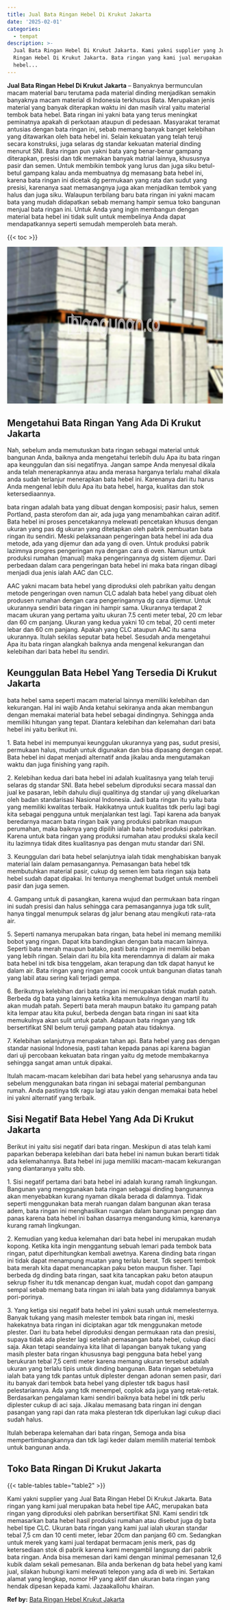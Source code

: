 ```yaml
---
title: Jual Bata Ringan Hebel Di Krukut Jakarta
date: '2025-02-01'
categories:
  - tempat
description: >-
  Jual Bata Ringan Hebel Di Krukut Jakarta. Kami yakni supplier yang Jual Bata
  Ringan Hebel Di Krukut Jakarta. Bata ringan yang kami jual merupakan bata
  hebel...
---
```


**Jual Bata Ringan Hebel Di Krukut Jakarta** – Banyaknya bermunculan macam material baru terutama pada material dinding menjadikan semakin banyaknya macam material di Indonesia terkhusus Bata. Merupakan jenis material yang banyak diterapkan waktu ini dan masih viral yaitu material tembok bata hebel. Bata ringan ini yakni bata yang terus meningkat peminatnya apakah di perkotaan ataupun di pedesaan. Masyarakat teramat antusias dengan bata ringan ini, sebab memang banyak banget kelebihan yang ditawarkan oleh bata hebel ini. Selain kekuatan yang telah teruji secara konstruksi, juga selaras dg standar kekuatan material dinding menurut SNI. Bata ringan pun yakni bata yang benar-benar gampang diterapkan, presisi dan tdk memakan banyak matrial lainnya, khususnya pasir dan semen. Untuk membikin tembok yang lurus dan juga siku betul-betul gampang kalau anda membuatnya dg memasang bata hebel ini, karena bata ringan ini dicetak dg permukaan yang rata dan sudut yang presisi, karenanya saat memasangnya juga akan menjadikan tembok yang halus dan juga siku. Walaupun terbilang baru bata ringan ini yakni macam bata yang mudah didapatkan sebab memang hampir semua toko bangunan menjual bata ringan ini. Untuk Anda yang ingin membangun dengan material bata hebel ini tidak sulit untuk membelinya Anda dapat mendapatkannya seperti semudah memperoleh bata merah.

{{< toc >}}

![Jual Bata Ringan Hebel Di Krukut Jakarta](/images/jual-hebel-murah-03.png)

## Mengetahui Bata Ringan Yang Ada Di Krukut Jakarta

Nah, sebelum anda memutuskan bata ringan sebagai material untuk bangunan Anda, baiknya anda mengetahui terlebih dulu Apa itu bata ringan apa keunggulan dan sisi negatifnya. Jangan sampe Anda menyesal dikala anda telah menerapkannya atau anda merasa harganya terlalu mahal dikala anda sudah terlanjur menerapkan bata hebel ini. Karenanya dari itu harus Anda mengenal lebih dulu Apa itu bata hebel, harga, kualitas dan stok ketersediaannya.

bata ringan adalah bata yang dibuat dengan komposisi; pasir halus, semen Portland, pasta sterofom dan air, ada juga yang menambahkan cairan aditif. Bata hebel ini proses pencetakannya melewati pencetakan khusus dengan ukuran yang pas dg ukuran yang ditetapkan oleh pabrik pembuatan bata ringan itu sendiri. Meski pelaksanaan pengeringan bata hebel ini ada dua metode, ada yang dijemur dan ada yang di oven. Untuk produksi pabrik lazimnya progres pengeringan nya dengan cara di oven. Namun untuk produksi rumahan (manual) maka pengeringannya dg sistem dijemur. Dari perbedaan dalam cara pengeringan bata hebel ini maka bata ringan dibagi menjadi dua jenis ialah AAC dan CLC.

AAC yakni macam bata hebel yang diproduksi oleh pabrikan yaitu dengan metode pengeringan oven namun CLC adalah bata hebel yang dibuat oleh produsen rumahan dengan cara pengeringannya dg cara dijemur. Untuk ukurannya sendiri bata ringan ini hampir sama. Ukurannya terdapat 2 macam ukuran yang pertama yaitu ukuran 7.5 centi meter tebal, 20 cm lebar dan 60 cm panjang. Ukuran yang kedua yakni 10 cm tebal, 20 centi meter lebar dan 60 cm panjang. Apakah yang CLC ataupun AAC itu sama ukurannya. Itulah sekilas seputar bata hebel. Sesudah anda mengetahui Apa itu bata ringan alangkah baiknya anda mengenal kekurangan dan kelebihan dari bata hebel itu sendiri.

## Keunggulan Bata Hebel Yang Tersedia Di Krukut Jakarta

bata hebel sama seperti macam material lainnya memiliki kelebihan dan kekurangan. Hal ini wajib Anda ketahui sekiranya anda akan membangun dengan memakai material bata hebel sebagai dindingnya. Sehingga anda memiliki hitungan yang tepat. Diantara kelebihan dan kelemahan dari bata hebel ini yaitu berikut ini.

1\. Bata hebel ini mempunyai keunggulan ukurannya yang pas, sudut presisi, permukaan halus, mudah untuk digunakan dan bisa dipasang dengan cepat. Bata hebel ini dapat menjadi alternatif anda jikalau anda mengutamakan waktu dan juga finishing yang rapih.

2\. Kelebihan kedua dari bata hebel ini adalah kualitasnya yang telah teruji selaras dg standar SNI. Bata hebel sebelum diproduksi secara massal dan jual ke pasaran, lebih dahulu diuji qualitinya dg standar uji yang dikeluarkan oleh badan standarisasi Nasional Indonesia. Jadi bata ringan itu yaitu bata yang memiliki kwalitas terbaik. Hakikatnya untuk kualitas tdk perlu lagi bagi kita sebagai pengguna untuk menjalankan test lagi. Tapi karena ada banyak beredarnya macam bata ringan baik yang produksi pabrikan maupun perumahan, maka baiknya yang dipilih ialah bata hebel produksi pabrikan. Karena untuk bata ringan yang produksi rumahan atau produksi skala kecil itu lazimnya tidak dites kualitasnya pas dengan mutu standar dari SNI.

3\. Keunggulan dari bata hebel selanjutnya ialah tidak menghabiskan banyak material lain dalam pemasangannya. Pemasangan bata hebel tdk membutuhkan material pasir, cukup dg semen lem bata ringan saja bata hebel sudah dapat dipakai. Ini tentunya menghemat budget untuk membeli pasir dan juga semen.

4\. Gampang untuk di pasangkan, karena wujud dan permukaan bata ringan ini sudah presisi dan halus sehingga cara pemasangannya juga tdk sulit, hanya tinggal menumpuk selaras dg jalur benang atau mengikuti rata-rata air.

5\. Seperti namanya merupakan bata ringan, bata hebel ini memang memiliki bobot yang ringan. Dapat kita bandingkan dengan bata macam lainnya. Seperti bata merah maupun batako, pasti bata ringan ini memiliki beban yang lebih ringan. Selain dari itu bila kita merendamnya di dalam air maka bata hebel ini tdk bisa tenggelam, akan terapung dan tdk dapat hanyut ke dalam air. Bata ringan yang ringan amat cocok untuk bangunan diatas tanah yang labil atau sering kali terjadi gempa.

6\. Berikutnya kelebihan dari bata ringan ini merupakan tidak mudah patah. Berbeda dg bata yang lainnya ketika kita memukulnya dengan martil itu akan mudah patah. Seperti bata merah maupun batako itu gampang patah kita lempar atau kita pukul, berbeda dengan bata ringan ini saat kita memukulnya akan sulit untuk patah. Adapaun bata ringan yang tdk bersertifikat SNI belum teruji gampang patah atau tidaknya.

7\. Kelebihan selanjutnya merupakan tahan api. Bata hebel yang pas dengan standar nasional Indonesia, pasti tahan kepada panas api karena bagian dari uji percobaan kekuatan bata ringan yaitu dg metode membakarnya sehingga sangat aman untuk dipakai.

Itulah macam-macam kelebihan dari bata hebel yang seharusnya anda tau sebelum menggunakan bata ringan ini sebagai material pembangunan rumah. Anda pastinya tdk ragu lagi atau yakin dengan memakai bata hebel ini yakni alternatif yang terbaik.

## Sisi Negatif Bata Hebel Yang Ada Di Krukut Jakarta

Berikut ini yaitu sisi negatif dari bata ringan. Meskipun di atas telah kami paparkan beberapa kelebihan dari bata hebel ini namun bukan berarti tidak ada kelemahannya. Bata hebel ini juga memiliki macam-macam kekurangan yang diantaranya yaitu sbb.

1\. Sisi negatif pertama dari bata hebel ini adalah kurang ramah lingkungan. Bangunan yang menggunakan bata ringan sebagai dinding bangunannya akan menyebabkan kurang nyaman dikala berada di dalamnya. Tidak seperti menggunakan bata merah ruangan dalam bangunan akan terasa adem, bata ringan ini menghasilkan ruangan dalam bangunan pengap dan panas karena bata hebel ini bahan dasarnya mengandung kimia, karenanya kurang ramah lingkungan.

2\. Kemudian yang kedua kelemahan dari bata hebel ini merupakan mudah kopong. Ketika kita ingin menggantung sebuah lemari pada tembok bata ringan, patut diperhitungkan kembali awetnya. Karena dinding bata ringan ini tidak dapat menampung muatan yang terlalu berat. Tdk seperti tembok bata merah kita dapat menancapkan paku beton maupun fisher. Tapi berbeda dg dinding bata ringan, saat kita tancapkan paku beton ataupun sekrup fisher itu tdk menancap dengan kuat, mudah copot dan gampang sempal sebab memang bata ringan ini ialah bata yang didalamnya banyak pori-porinya.

3\. Yang ketiga sisi negatif bata hebel ini yakni susah untuk memelesternya. Banyak tukang yang masih melester tembok bata ringan ini, meski hakekatnya bata ringan ini diciptakan agar tdk menggunakan metode plester. Dari itu bata hebel diproduksi dengan permukaan rata dan presisi, supaya tidak ada plester lagi setelah pemasangan bata hebel, cukup diaci saja. Akan tetapi seandainya kita lihat di lapangan banyak tukang yang masih plester bata ringan khususnya bagi pengguna bata hebel yang berukuran tebal 7,5 centi meter karena memang ukuran tersebut adalah ukuran yang terlalu tipis untuk dinding bangunan. Bata ringan sebetulnya ialah bata yang tdk pantas untuk diplester dengan adonan semen pasir, dari itu banyak dari tembok bata hebel yang diplester tdk bagus hasil pelestariannya. Ada yang tdk menempel, coplok ada juga yang retak-retak. Berdasarkan pengalaman kami sendiri baiknya bata hebel ini tdk perlu diplester cukup di aci saja. Jikalau memasang bata ringan ini dengan pasangan yang rapi dan rata maka plesteran tdk diperlukan lagi cukup diaci sudah halus.

Itulah beberapa kelemahan dari bata ringan, Semoga anda bisa mempertimbangkannya dan tdk lagi keder dalam memilih material tembok untuk bangunan anda.

## Toko Bata Ringan Di Krukut Jakarta

{{< table-tables table="table2" >}}

Kami yakni supplier yang Jual Bata Ringan Hebel Di Krukut Jakarta. Bata ringan yang kami jual merupakan bata hebel tipe AAC, merupakan bata ringan yang diproduksi oleh pabrikan bersertifikat SNI. Kami sendiri tdk memasarkan bata hebel hasil produksi rumahan atau disebut juga dg bata hebel tipe CLC. Ukuran bata ringan yang kami jual ialah ukuran standar tebal 7,5 cm dan 10 centi meter, lebar 20cm dan panjang 60 cm. Sedangkan untuk merek yang kami jual terdapat bermacam jenis merk, pas dg ketersediaan stok di pabrik karena kami mengambil langsung dari pabrik bata ringan. Anda bisa memesan dari kami dengan minimal pemesanan 12,6 kubik dalam sekali pemesanan. Bila anda berkenan dg bata hebel yang kami jual, silakan hubungi kami melewati telepon yang ada di web ini. Sertakan alamat yang lengkap, nomor HP yang aktif dan ukuran bata ringan yang hendak dipesan kepada kami. Jazaakallohu khairan.

**Ref by:** [Bata Ringan Hebel Krukut Jakarta](https://id.wikipedia.org/wiki/Bata)
